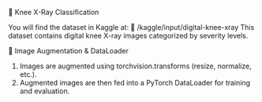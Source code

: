 🦿 Knee X-Ray Classification


You will find the dataset in Kaggle at:
📂 /kaggle/input/digital-knee-xray
This dataset contains digital knee X-ray images categorized by severity levels.

🔄 Image Augmentation & DataLoader
1. Images are augmented using torchvision.transforms (resize, normalize, etc.).
2. Augmented images are then fed into a PyTorch DataLoader for training and evaluation.



